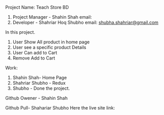 Project Name: Teach Store BD

1. Project Manager - Shahin Shah
 email: 
 2. Developer - Shahriar Hoq Shubho
 email: shubha.shahriar@gmail.com

 In this project.

 1. User Show All product in home page
 2. User see a specific product Details 
 3. User Can add to Cart 
 4. Remove Add to Cart 

 Work: 
 1. Shahin Shah- Home Page 
 2. Shahriar Shubho - Redux
 3. Shubho - Done the project.

 Github Owener - Shahin Shah

Github Pull- Shahariar Shubho
Here the live site link: 
